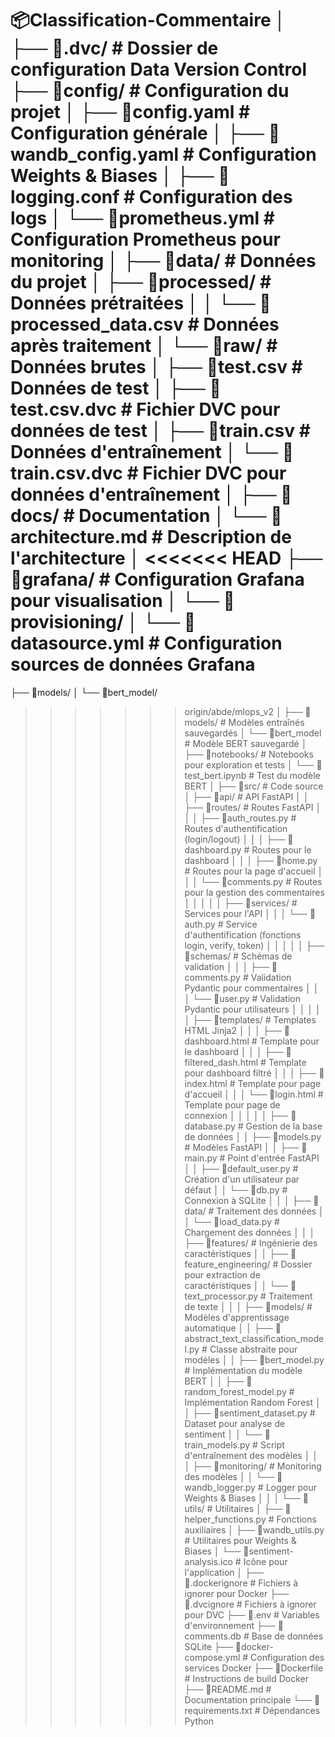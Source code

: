 📦Classification-Commentaire
│
├── 📂.dvc/                               # Dossier de configuration Data Version Control
├── 📂config/                             # Configuration du projet
│   ├── 📜config.yaml                     # Configuration générale
│   ├── 📜wandb_config.yaml               # Configuration Weights & Biases
│   ├── 📜logging.conf                    # Configuration des logs
│   └── 📜prometheus.yml                  # Configuration Prometheus pour monitoring
│
├── 📂data/                               # Données du projet
│   ├── 📂processed/                      # Données prétraitées
│   │   └── 📜processed_data.csv          # Données après traitement
│   └── 📂raw/                            # Données brutes
│       ├── 📜test.csv                    # Données de test
│       ├── 📜test.csv.dvc                # Fichier DVC pour données de test
│       ├── 📜train.csv                   # Données d'entraînement
│       └── 📜train.csv.dvc               # Fichier DVC pour données d'entraînement
│
├── 📂docs/                               # Documentation
│   └── 📜architecture.md                 # Description de l'architecture
│
<<<<<<< HEAD
├── 📂grafana/                            # Configuration Grafana pour visualisation
│   └── 📂provisioning/
│       └── 📜datasource.yml              # Configuration sources de données Grafana
=======
├── 📂models/
│   └── 📜bert_model/
>>>>>>> origin/abde/mlops_v2
│
├── 📂models/                             # Modèles entraînés sauvegardés
│   └── 📜bert_model                      # Modèle BERT sauvegardé
│
├── 📂notebooks/                          # Notebooks pour exploration et tests
│   └── 📜test_bert.ipynb                 # Test du modèle BERT
│
├── 📂src/                                # Code source
│   ├── 📂api/                            # API FastAPI
│   │   ├── 📂routes/                     # Routes FastAPI
│   │   │   ├── 📜auth_routes.py          # Routes d'authentification (login/logout)
│   │   │   ├── 📜dashboard.py            # Routes pour le dashboard
│   │   │   ├── 📜home.py                 # Routes pour la page d'accueil
│   │   │   └── 📜comments.py             # Routes pour la gestion des commentaires
│   │   │
│   │   ├── 📂services/                   # Services pour l'API
│   │   │   └── 📜auth.py                 # Service d'authentification (fonctions login, verify, token)
│   │   │
│   │   ├── 📂schemas/                    # Schémas de validation
│   │   │   ├── 📜comments.py             # Validation Pydantic pour commentaires
│   │   │   └── 📜user.py                 # Validation Pydantic pour utilisateurs
│   │   │
│   │   ├── 📂templates/                  # Templates HTML Jinja2
│   │   │   ├── 📜dashboard.html          # Template pour le dashboard
│   │   │   ├── 📜filtered_dash.html      # Template pour dashboard filtré
│   │   │   ├── 📜index.html              # Template pour page d'accueil
│   │   │   └── 📜login.html              # Template pour page de connexion
│   │   │
│   │   ├── 📜database.py                 # Gestion de la base de données
│   │   ├── 📜models.py                   # Modèles FastAPI
│   │   ├── 📜main.py                     # Point d'entrée FastAPI
│   │   ├── 📜default_user.py             # Création d'un utilisateur par défaut
│   │   └── 📜db.py                       # Connexion à SQLite
│   │
│   ├── 📂data/                           # Traitement des données
│   │   └── 📜load_data.py                # Chargement des données
│   │
│   ├── 📂features/                       # Ingénierie des caractéristiques
│   │   ├── 📂feature_engineering/        # Dossier pour extraction de caractéristiques
│   │   └── 📜text_processor.py           # Traitement de texte
│   │
│   ├── 📂models/                         # Modèles d'apprentissage automatique
│   │   ├── 📜abstract_text_classification_model.py  # Classe abstraite pour modèles
│   │   ├── 📜bert_model.py               # Implémentation du modèle BERT
│   │   ├── 📜random_forest_model.py      # Implémentation Random Forest
│   │   ├── 📜sentiment_dataset.py        # Dataset pour analyse de sentiment
│   │   └── 📜train_models.py             # Script d'entraînement des modèles
│   │
│   ├── 📂monitoring/                     # Monitoring des modèles
│   │   └── 📜wandb_logger.py             # Logger pour Weights & Biases
│   │
│   └── 📂utils/                          # Utilitaires
│       ├── 📜helper_functions.py         # Fonctions auxiliaires
│       ├── 📜wandb_utils.py              # Utilitaires pour Weights & Biases
│       └── 📜sentiment-analysis.ico      # Icône pour l'application
│
├── 📜.dockerignore                       # Fichiers à ignorer pour Docker
├── 📜.dvcignore                          # Fichiers à ignorer pour DVC
├── 📜.env                                # Variables d'environnement
├── 📜comments.db                         # Base de données SQLite
├── 📜docker-compose.yml                  # Configuration des services Docker
├── 📜Dockerfile                          # Instructions de build Docker
├── 📜README.md                           # Documentation principale
└── 📜requirements.txt                    # Dépendances Python